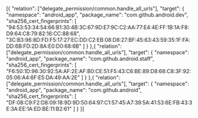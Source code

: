 [{
  "relation": ["delegate_permission/common.handle_all_urls"],
  "target": {
    "namespace": "android_app",
    "package_name": "com.github.android.dev",
    "sha256_cert_fingerprints": [
      "94:53:53:34:54:66:B1:30:4B:3C:67:9D:E7:9C:C2:AA:77:E4:4E:FF:1B:1A:F8:D9:64:C8:79:82:16:CC:88:68",
      "3C:B3:96:8D:FD:F5:17:27:EC:DD:C2:EB:08:D8:27:BF:45:63:43:59:35:1F:FA:DD:6B:FD:2D:8A:E0:D0:68:6B"
    ]
  }
},{
  "relation": ["delegate_permission/common.handle_all_urls"],
  "target": {
    "namespace": "android_app",
    "package_name": "com.github.android.staff",
    "sha256_cert_fingerprints": [
      "F6:50:1D:96:30:92:5A:AF:2E:AF:B0:CE:51:F5:43:C6:BE:89:D8:68:C8:3F:92:05:06:A4:6F:E5:DA:49:AA:2E"
    ]
  }
},{
  "relation": ["delegate_permission/common.handle_all_urls"],
  "target": {
    "namespace": "android_app",
    "package_name": "com.github.android",
    "sha256_cert_fingerprints": [
      "DF:08:C9:F2:D8:09:18:9D:9D:50:64:97:C1:57:45:A7:39:5A:41:53:6E:FB:43:3E:3A:EE:1A:ED:BE:11:B2:61"
    ]
  }
}]
